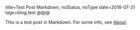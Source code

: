 title=Test Post Markdown, noStatus, noType
date=2018-07-21
tags=blog,test
@@@

This is a test post in Markdown. For some info, see [About](about.html).
